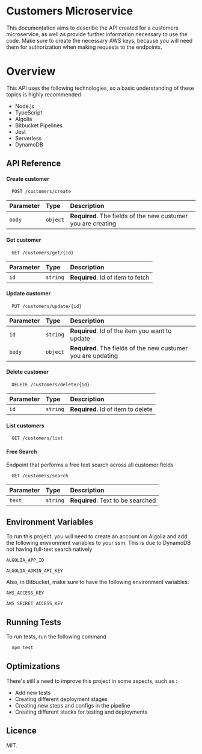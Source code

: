 
# Customers Microservice

This documentation aims to describe the API created for a customers microservice, as well as provide further information necessary to use the code.
Make sure to create the necessary AWS keys, because you will need them for authorization when making requests to the endpoints.


# Overview

This API uses the following technologies, so a basic understanding of these topics is highly recommended

- Node.js
- TypeScript
- Algolia
- Bitbucket Pipelines
- Jest
- Serverless
- DynamoDB


## API Reference

#### Create customer

```http
  POST /customers/create
```

| Parameter | Type     | Description                |
| :-------- | :------- | :------------------------- |
| `body` | `object` | **Required**. The fields of the new custumer you are creating |

#### Get customer

```http
  GET /customers/get/{id}
```

| Parameter | Type     | Description                       |
| :-------- | :------- | :-------------------------------- |
| `id`      | `string` | **Required**. Id of item to fetch |

#### Update customer

```http
  PUT /customers/update/{id}
```

| Parameter | Type     | Description                       |
| :-------- | :------- | :-------------------------------- |
| `id`      | `string` | **Required**. Id of the item you want to update |
| `body`| `object` | **Required**. The fields of the new custumer you are updating |

#### Delete customer

```http
  DELETE /customers/delete/{id}
```

| Parameter | Type     | Description                       |
| :-------- | :------- | :-------------------------------- |
| `id`      | `string` | **Required**. Id of item to delete |

#### List customers

```http
  GET /customers/list
```

#### Free Search
Endpoint that performs a free text search across all customer fields

```http
  GET /customers/search
```

| Parameter | Type     | Description                       |
| :-------- | :------- | :-------------------------------- |
| `text`      | `string` | **Required**. Text to be searched |





## Environment Variables

To run this project, you will need to create an account on Algolia and add the following environment variables to your ssm. This is due to DynamoDB not having full-text search natively

`ALGOLIA_APP_ID`

`ALGOLIA_ADMIN_API_KEY`

Also, in Bitbucket, make sure to have the following environment variables:

`AWS_ACCESS_KEY`

`AWS_SECRET_ACCESS_KEY`




## Running Tests

To run tests, run the following command

```bash
  npm test
```


## Optimizations

There's still a need to improve this project in some aspects, such as :
- Add new tests 
- Creating different deployment stages
- Creating new steps and configs in the pipeline
- Creating different stacks for testing and deployments

## Licence

MIT.